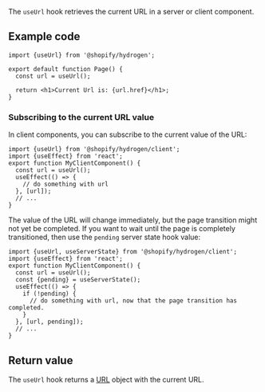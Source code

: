 The `useUrl` hook retrieves the current URL in a server or client component.

## Example code

```tsx
import {useUrl} from '@shopify/hydrogen';

export default function Page() {
  const url = useUrl();

  return <h1>Current Url is: {url.href}</h1>;
}
```

### Subscribing to the current URL value

In client components, you can subscribe to the current value of the URL:

```tsx
import {useUrl} from '@shopify/hydrogen/client';
import {useEffect} from 'react';
export function MyClientComponent() {
  const url = useUrl();
  useEffect(() => {
    // do something with url
  }, [url]);
  // ...
}
```

The value of the URL will change immediately, but the page transition might not yet be completed. If you want to wait until the page is completely transitioned, then use the `pending` server state hook value:

```tsx
import {useUrl, useServerState} from '@shopify/hydrogen/client';
import {useEffect} from 'react';
export function MyClientComponent() {
  const url = useUrl();
  const {pending} = useServerState();
  useEffect(() => {
    if (!pending) {
      // do something with url, now that the page transition has completed.
    }
  }, [url, pending]);
  // ...
}
```

## Return value

The `useUrl` hook returns a [URL](https://developer.mozilla.org/en-US/docs/Web/API/URL) object with the current URL.
